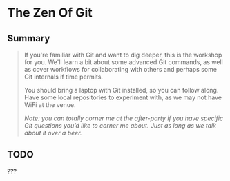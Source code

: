 # The Zen Of Git

## Summary

> If you're familiar with Git and want to dig deeper, this is the workshop for you. We'll learn a bit about some advanced Git commands, as well as cover workflows for collaborating with others and perhaps some Git internals if time permits.
>
> You should bring a laptop with Git installed, so you can follow along. Have some local repositories to experiment with, as we may not have WiFi at the venue.
>
> *Note: you can totally corner me at the after-party if you have specific Git questions you’d like to corner me about. Just as long as we talk about it over a beer.*

## TODO

???
